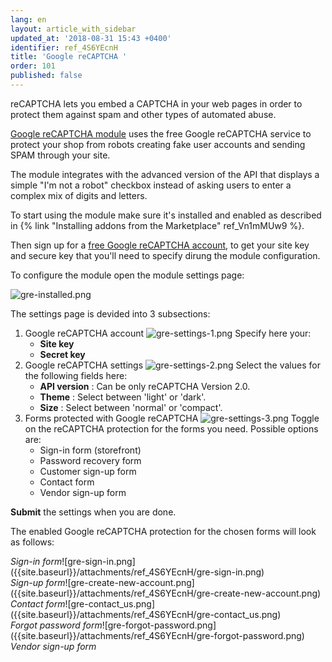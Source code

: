 ```yaml
---
lang: en
layout: article_with_sidebar
updated_at: '2018-08-31 15:43 +0400'
identifier: ref_4S6YEcnH
title: 'Google reCAPTCHA '
order: 101
published: false
---
```

reCAPTCHA lets you embed a CAPTCHA in your web pages in order to protect them against spam and other types of automated abuse. 

[Google reCAPTCHA module](https://market.x-cart.com/addons/google-recaptcha.html "Google reCAPTCHA ") uses the free Google reCAPTCHA service to protect your shop from robots creating fake user accounts and sending SPAM through your site.

The module integrates with the advanced version of the API that displays a simple "I'm not a robot" checkbox instead of asking users to enter a complex mix of digits and letters.

To start using the module make sure it's installed and enabled as described in {% link "Installing addons from the Marketplace" ref_Vn1mMUw9 %}.

Then sign up for a [free Google reCAPTCHA account](https://www.google.com/recaptcha/admin#list "Google reCAPTCHA "), to get your site key and secure key that you'll need to specify dirung the module configuration.

To configure the module open the module settings page:

![gre-installed.png]({{site.baseurl}}/attachments/ref_4S6YEcnH/gre-installed.png)

The settings page is devided into 3 subsections:

1. Google reCAPTCHA account
   ![gre-settings-1.png]({{site.baseurl}}/attachments/ref_4S6YEcnH/gre-settings-1.png)
   Specify here your:
   * **Site key**
   * **Secret key**
2. Google reCAPTCHA settings
   ![gre-settings-2.png]({{site.baseurl}}/attachments/ref_4S6YEcnH/gre-settings-2.png)
   Select the values for the following fields here:
   * **API version** : Can be only reCAPTCHA Version 2.0.
   * **Theme** : Select between 'light' or 'dark'.
   * **Size** : Select between 'normal' or 'compact'.
3. Forms protected with Google reCAPTCHA
   ![gre-settings-3.png]({{site.baseurl}}/attachments/ref_4S6YEcnH/gre-settings-3.png)
   Toggle on the reCAPTCHA protection for the forms you need. Possible options are:
   * Sign-in form (storefront)
   * Password recovery form
   * Customer sign-up form
   * Contact form
   * Vendor sign-up form
  
**Submit** the settings when you are done.

The enabled Google reCAPTCHA protection for the chosen forms will look as follows:

<div class="ui stackable three column grid">
  <div class="column" markdown="span"><i>Sign-in form</i>![gre-sign-in.png]({{site.baseurl}}/attachments/ref_4S6YEcnH/gre-sign-in.png)</div>
  <div class="column" markdown="span"><i>Sign-up form</i>![gre-create-new-account.png]({{site.baseurl}}/attachments/ref_4S6YEcnH/gre-create-new-account.png)</div>
  <div class="column" markdown="span"><i>Contact form</i>![gre-contact_us.png]({{site.baseurl}}/attachments/ref_4S6YEcnH/gre-contact_us.png)</div>
</div>

<div class="ui stackable two column grid">
  <div class="column" markdown="span"><i>Forgot password form</i>![gre-forgot-password.png]({{site.baseurl}}/attachments/ref_4S6YEcnH/gre-forgot-password.png)</div>
  <div class="column" markdown="span"><i>Vendor sign-up form</i></div>
</div>

